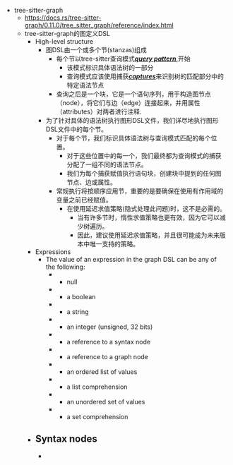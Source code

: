 - tree-sitter-graph
	- https://docs.rs/tree-sitter-graph/0.11.0/tree_sitter_graph/reference/index.html
	- tree-sitter-graph的图定义DSL
		- High-level structure
			- 图DSL由一个或多个节(stanzas)组成
				- 每个节以tree-sitter查询模式[***query pattern***](https://tree-sitter.github.io/tree-sitter/using-parsers#pattern-matching-with-queries),开始
					- 该模式标识具体语法树的一部分
					- 查询模式应该使用捕获[***captures***](https://tree-sitter.github.io/tree-sitter/using-parsers#capturing-nodes)来识别树的匹配部分中的特定语法节点
				- 查询之后是一个块，它是一个语句序列，用于构造图节点（node），将它们与边（edge）连接起来，并用属性（attributes）对两者进行注释.
			- 为了针对具体的语法树执行图形DSL文件，我们详尽地执行图形DSL文件中的每个节。
				- 对于每个节，我们标识具体语法树与查询模式匹配的每个位置。
					- 对于这些位置中的每一个，我们最终都为查询模式的捕获分配了一组不同的语法节点。
					- 我们为每个捕获赋值执行语句块，创建块中提到的任何图节点、边或属性。
				- 常规执行将按顺序应用节，重要的是要确保在使用有作用域的变量之前已经赋值。
					- 在使用延迟求值策略(隐式处理此问题)时，这不是必需的。
						- 当有许多节时，惰性求值策略也更有效，因为它可以减少树遍历。
						- 因此，建议使用延迟求值策略，并且很可能成为未来版本中唯一支持的策略。
		- Expressions
			- The value of an expression in the graph DSL can be any of the following:
				- - null
				- - a boolean
				- - a string
				- - an integer (unsigned, 32 bits)
				- - a reference to a syntax node
				- - a reference to a graph node
				- - an ordered list of values
				- - a list comprehension
				- - an unordered set of values
				- - a set comprehension
		- Syntax nodes
			-
			-